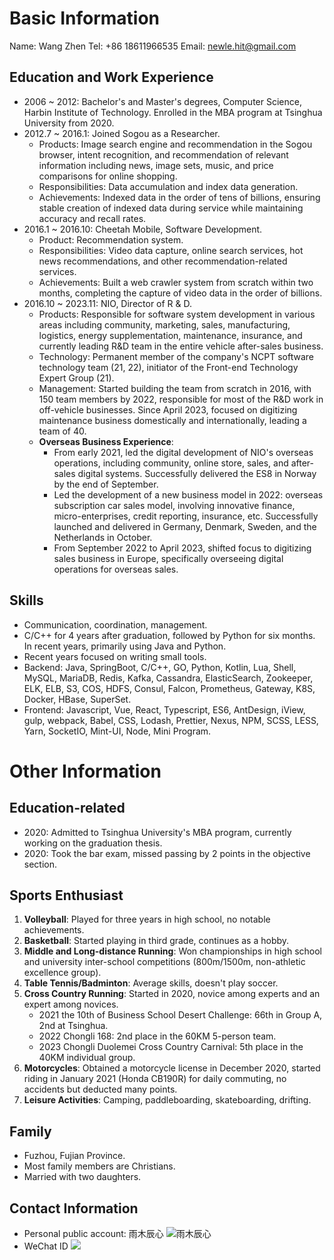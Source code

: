 # Basic Information
Name: Wang Zhen
Tel: +86 18611966535
Email: newle.hit@gmail.com

## Education and Work Experience
- 2006 ~ 2012: Bachelor's and Master's degrees, Computer Science, Harbin Institute of Technology. Enrolled in the MBA program at Tsinghua University from 2020.
- 2012.7 ~ 2016.1: Joined Sogou as a Researcher.
	- Products: Image search engine and recommendation in the Sogou browser, intent recognition, and recommendation of relevant information including news, image sets, music, and price comparisons for online shopping.
	- Responsibilities: Data accumulation and index data generation.
	- Achievements: Indexed data in the order of tens of billions, ensuring stable creation of indexed data during service while maintaining accuracy and recall rates.
- 2016.1 ~ 2016.10: Cheetah Mobile, Software Development.
	- Product: Recommendation system.
	- Responsibilities: Video data capture, online search services, hot news recommendations, and other recommendation-related services.
	- Achievements: Built a web crawler system from scratch within two months, completing the capture of video data in the order of billions.
- 2016.10 ~ 2023.11: NIO, Director of R & D.
	- Products: Responsible for software system development in various areas including community, marketing, sales, manufacturing, logistics, energy supplementation, maintenance, insurance, and currently leading R&D team in the entire vehicle after-sales business.
	- Technology: Permanent member of the company's NCPT software technology team (21, 22), initiator of the Front-end Technology Expert Group (21).
	- Management: Started building the team from scratch in 2016, with 150 team members by 2022, responsible for most of the R&D work in off-vehicle businesses. Since April 2023, focused on digitizing maintenance business domestically and internationally, leading a team of 40.
	- **Overseas Business Experience**:
		- From early 2021, led the digital development of NIO's overseas operations, including community, online store, sales, and after-sales digital systems. Successfully delivered the ES8 in Norway by the end of September.
		- Led the development of a new business model in 2022: overseas subscription car sales model, involving innovative finance, micro-enterprises, credit reporting, insurance, etc. Successfully launched and delivered in Germany, Denmark, Sweden, and the Netherlands in October.
		- From September 2022 to April 2023, shifted focus to digitizing sales business in Europe, specifically overseeing digital operations for overseas sales.

## Skills
- Communication, coordination, management.
- C/C++ for 4 years after graduation, followed by Python for six months. In recent years, primarily using Java and Python.
- Recent years focused on writing small tools.
- Backend: Java, SpringBoot, C/C++, GO, Python, Kotlin, Lua, Shell, MySQL, MariaDB, Redis, Kafka, Cassandra, ElasticSearch, Zookeeper, ELK, ELB, S3, COS, HDFS, Consul, Falcon, Prometheus, Gateway, K8S, Docker, HBase, SuperSet.
- Frontend: Javascript, Vue, React, Typescript, ES6, AntDesign, iView, gulp, webpack, Babel, CSS, Lodash, Prettier, Nexus, NPM, SCSS, LESS, Yarn, SocketIO, Mint-UI, Node, Mini Program.

# Other Information
## Education-related
- 2020: Admitted to Tsinghua University's MBA program, currently working on the graduation thesis.
- 2020: Took the bar exam, missed passing by 2 points in the objective section.

## Sports Enthusiast
1. **Volleyball**: Played for three years in high school, no notable achievements.
2. **Basketball**: Started playing in third grade, continues as a hobby.
3. **Middle and Long-distance Running**: Won championships in high school and university inter-school competitions (800m/1500m, non-athletic excellence group).
4. **Table Tennis/Badminton**: Average skills, doesn't play soccer.
5. **Cross Country Running**: Started in 2020, novice among experts and an expert among novices.
	- 2021 the 10th of Business School Desert Challenge: 66th in Group A, 2nd at Tsinghua.
	- 2022 Chongli 168: 2nd place in the 60KM 5-person team.
	- 2023 Chongli Duolemei Cross Country Carnival: 5th place in the 40KM individual group.
6. **Motorcycles**: Obtained a motorcycle license in December 2020, started riding in January 2021 (Honda CB190R) for daily commuting, no accidents but deducted many points.
7. **Leisure Activities**: Camping, paddleboarding, skateboarding, drifting.

## Family
- Fuzhou, Fujian Province.
- Most family members are Christians.
- Married with two daughters.

## Contact Information
- Personal public account: 雨木辰心
![雨木辰心](https://s2.loli.net/2022/12/31/L2TQ1cMreqxfnbN.jpg)
- WeChat ID
![](https://s2.loli.net/2022/12/31/b6CAsBH93G8mjlt.jpg)